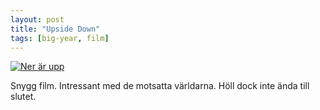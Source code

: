 ```yaml
---
layout: post
title: "Upside Down"
tags: [big-year, film]
---
```


<a href="http://www.imdb.com/title/tt1374992/">![Ner är upp](http://img.deadbeefcafe.se/i/51c74e70ec03b.jpg)</a>

Snygg film. Intressant med de motsatta världarna. Höll dock inte ända till 
slutet.